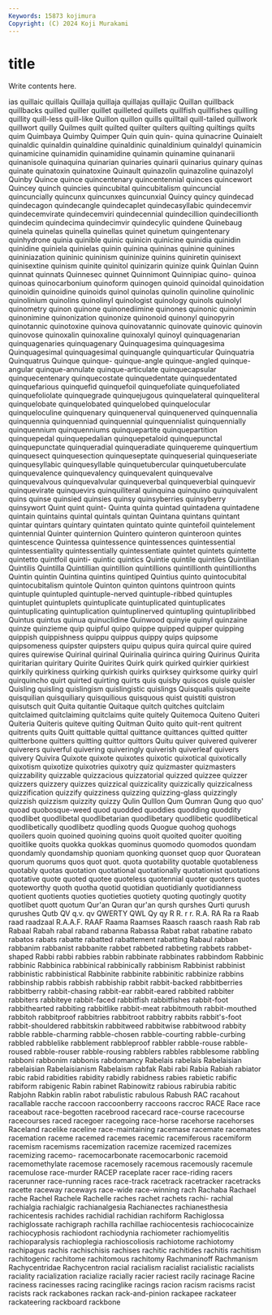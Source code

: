 ```yaml
---
Keywords: 15873 kojimura
Copyright: (C) 2024 Koji Murakami
---
```


# title

Write contents here.



ias quillaic quillais Quillaja quillaja
quillajas quillajic Quillan quillback quillbacks quilled quiller quillet quilleted quillets
quillfish quillfishes quilling quillity quill-less quill-like Quillon quillon quills quilltail
quill-tailed quillwork quillwort quilly Quilmes quilt quilted quilter quilters quilting
quiltings quilts quim Quimbaya Quimby Quimper Quin quin quin- quina
quinacrine Quinaielt quinaldic quinaldin quinaldine quinaldinic quinaldinium quinaldyl quinamicin quinamicine
quinamidin quinamidine quinamin quinamine quinanarii quinanisole quinaquina quinarian quinaries quinarii
quinarius quinary quinas quinate quinatoxin quinatoxine Quinault quinazolin quinazoline quinazolyl
Quinby Quince quince quincentenary quincentennial quinces quincewort Quincey quinch quincies
quincubital quincubitalism quincuncial quincuncially quincunx quincunxes quincunxial Quincy quincy quindecad
quindecagon quindecangle quindecaplet quindecasyllabic quindecemvir quindecemvirate quindecemviri quindecennial quindecillion quindecillionth
quindecim quindecima quindecimvir quindecylic quindene Quinebaug quinela quinelas quinella quinellas
quinet quinetum quingentenary quinhydrone quinia quinible quinic quinicin quinicine quinidia
quinidin quinidine quiniela quinielas quinin quinina quininas quinine quinines quininiazation
quininic quininism quininize quinins quiniretin quinisext quinisextine quinism quinite quinitol
quinizarin quinize quink Quinlan Quinn quinnat quinnats Quinnesec quinnet Quinnimont
Quinnipiac quino- quinoa quinoas quinocarbonium quinoform quinogen quinoid quinoidal quinoidation
quinoidin quinoidine quinoids quinol quinolas quinolin quinoline quinolinic quinolinium quinolins
quinolinyl quinologist quinology quinols quinolyl quinometry quinon quinone quinonediimine quinones
quinonic quinonimin quinonimine quinonization quinonize quinonoid quinonyl quinopyrin quinotannic quinotoxine
quinova quinovatannic quinovate quinovic quinovin quinovose quinoxalin quinoxaline quinoxalyl quinoyl
quinquagenarian quinquagenaries quinquagenary Quinquagesima quinquagesima Quinquagesimal quinquagesimal quinquangle quinquarticular Quinquatria
Quinquatrus Quinque quinque- quinque-angle quinque-angled quinque-angular quinque-annulate quinque-articulate quinquecapsular quinquecentenary
quinquecostate quinquedentate quinquedentated quinquefarious quinquefid quinquefoil quinquefoliate quinquefoliated quinquefoliolate quinquegrade
quinquejugous quinquelateral quinqueliteral quinquelobate quinquelobated quinquelobed quinquelocular quinqueloculine quinquenary quinquenerval
quinquenerved quinquennalia quinquennia quinquenniad quinquennial quinquennialist quinquennially quinquennium quinquenniums quinquepartite
quinquepartition quinquepedal quinquepedalian quinquepetaloid quinquepunctal quinquepunctate quinqueradial quinqueradiate quinquereme quinquertium
quinquesect quinquesection quinqueseptate quinqueserial quinqueseriate quinquesyllabic quinquesyllable quinquetubercular quinquetuberculate quinquevalence
quinquevalency quinquevalent quinquevalve quinquevalvous quinquevalvular quinqueverbal quinqueverbial quinquevir quinquevirate quinquevirs
quinquiliteral quinquina quinquino quinquivalent quins quinse quinsied quinsies quinsy quinsyberries
quinsyberry quinsywort Quint quint quint- Quinta quinta quintad quintadena quintadene
quintain quintains quintal quintals quintan Quintana quintans quintant quintar quintars
quintary quintaten quintato quinte quintefoil quintelement quintennial Quinter quinternion Quintero
quinteron quinteroon quintes quintescence Quintessa quintessence quintessences quintessential quintessentiality quintessentially
quintessentiate quintet quintets quintette quintetto quintfoil quinti- quintic quintics Quintie
quintile quintiles Quintilian Quintilis Quintilla Quintillian quintillion quintillions quintillionth quintillionths
Quintin quintin Quintina quintins quintiped Quintius quinto quintocubital quintocubitalism quintole
Quinton quinton quintons quintroon quints quintuple quintupled quintuple-nerved quintuple-ribbed quintuples
quintuplet quintuplets quintuplicate quintuplicated quintuplicates quintuplicating quintuplication quintuplinerved quintupling quintupliribbed
Quintus quintus quinua quinuclidine Quinwood quinyie quinyl quinzaine quinze quinzieme
quip quipful quipo quippe quipped quipper quipping quippish quippishness quippu
quippus quippy quips quipsome quipsomeness quipster quipsters quipu quipus quira
quircal quire quired quires quirewise Quirinal quirinal Quirinalia quirinca quiring
Quirinus Quirita quiritarian quiritary Quirite Quirites Quirk quirk quirked quirkier
quirkiest quirkily quirkiness quirking quirkish quirks quirksey quirksome quirky quirl
quirquincho quirt quirted quirting quirts quis quisby quiscos quisle quisler
Quisling quisling quislingism quislingistic quislings Quisqualis quisqueite quisquilian quisquiliary quisquilious
quisquous quist quistiti quistron quisutsch quit Quita quitantie Quitaque quitch
quitches quitclaim quitclaimed quitclaiming quitclaims quite quitely Quitemoca Quiteno Quiteri
Quiteria Quiteris quiteve quiting Quitman Quito quito quit-rent quitrent quitrents
quits Quitt quittable quittal quittance quittances quitted quitter quitterbone quitters
quitting quittor quittors Quitu quiver quivered quiverer quiverers quiverful quivering
quiveringly quiverish quiverleaf quivers quivery Quivira Quixote quixote quixotes quixotic
quixotical quixotically quixotism quixotize quixotries quixotry quiz quizmaster quizmasters quizzability
quizzable quizzacious quizzatorial quizzed quizzee quizzer quizzers quizzery quizzes quizzical
quizzicality quizzically quizzicalness quizzification quizzify quizziness quizzing quizzing-glass quizzingly quizzish
quizzism quizzity quizzy Qulin Qulllon Qum Qumran Qung quo quo'
quoad quobosque-weed quod quodded quoddies quodding quoddity quodlibet quodlibetal quodlibetarian
quodlibetary quodlibetic quodlibetical quodlibetically quodlibetz quodling quods Quogue quohog quohogs
quoilers quoin quoined quoining quoins quoit quoited quoiter quoiting quoitlike
quoits quokka quokkas quominus quomodo quomodos quondam quondamly quondamship quoniam
quonking quonset quop quor Quoratean quorum quorums quos quot quot.
quota quotability quotable quotableness quotably quotas quotation quotational quotationally quotationist
quotations quotative quote quoted quotee quoteless quotennial quoter quoters quotes
quoteworthy quoth quotha quotid quotidian quotidianly quotidianness quotient quotients quoties
quotieties quotiety quoting quotingly quotity quotlibet quott quotum Qur'an Quran
qur'an qursh qurshes Qurti qurush qurushes Qutb QV q.v. qv
QWERTY QWL Qy qy R R. r r. R.A. RA
Ra ra Raab raad raadzaal R.A.A.F. RAAF Raama Raamses Raasch
raasch raash Rab rab Rabaal Rabah rabal raband rabanna Rabassa
Rabat rabat rabatine rabato rabatos rabats rabatte rabatted rabattement rabatting
Rabaul rabban rabbanim rabbanist rabbanite rabbet rabbeted rabbeting rabbets rabbet-shaped
Rabbi rabbi rabbies rabbin rabbinate rabbinates rabbindom Rabbinic rabbinic Rabbinica
rabbinical rabbinically rabbinism Rabbinist rabbinist rabbinistic rabbinistical Rabbinite rabbinite rabbinitic
rabbinize rabbins rabbinship rabbis rabbish rabbiship rabbit rabbit-backed rabbitberries rabbitberry
rabbit-chasing rabbit-ear rabbit-eared rabbited rabbiter rabbiters rabbiteye rabbit-faced rabbitfish rabbitfishes
rabbit-foot rabbithearted rabbiting rabbitlike rabbit-meat rabbitmouth rabbit-mouthed rabbitoh rabbitproof rabbitries
rabbitroot rabbitry rabbits rabbit's-foot rabbit-shouldered rabbitskin rabbitweed rabbitwise rabbitwood rabbity
rabble rabble-charming rabble-chosen rabble-courting rabble-curbing rabbled rabblelike rabblement rabbleproof rabbler
rabble-rouse rabble-roused rabble-rouser rabble-rousing rabblers rabbles rabblesome rabbling rabboni rabbonim
rabbonis rabdomancy Rabelais rabelais Rabelaisian rabelaisian Rabelaisianism Rabelaism rabfak Rabi
rabi Rabia Rabiah rabiator rabic rabid rabidities rabidity rabidly rabidness
rabies rabietic rabific rabiform rabigenic Rabin rabinet Rabinowitz rabious rabirubia
rabitic Rabjohn Rabkin rablin rabot rabulistic rabulous Rabush RAC racahout
racallable racche raccoon raccoonberry raccoons raccroc RACE Race race raceabout
race-begotten racebrood racecard race-course racecourse racecourses raced racegoer racegoing race-horse
racehorse racehorses Raceland racelike raceline race-maintaining racemase racemate racemates racemation
raceme racemed racemes racemic racemiferous racemiform racemism racemisms racemization racemize
racemized racemizes racemizing racemo- racemocarbonate racemocarbonic racemoid racemomethylate racemose racemosely
racemous racemously racemule racemulose race-murder RACEP raceplate racer race-riding racers
racerunner race-running races race-track racetrack racetracker racetracks racette raceway raceways
race-wide race-winning rach Rachaba Rachael rache Rachel Rachele Rachelle raches
rachet rachets rachi- rachial rachialgia rachialgic rachianalgesia Rachianectes rachianesthesia rachicentesis
rachides rachidial rachidian rachiform Rachiglossa rachiglossate rachigraph rachilla rachillae rachiocentesis
rachiococainize rachiocyphosis rachiodont rachiodynia rachiometer rachiomyelitis rachioparalysis rachioplegia rachioscoliosis rachiotome
rachiotomy rachipagus rachis rachischisis rachises rachitic rachitides rachitis rachitism rachitogenic
rachitome rachitomous rachitomy Rachmaninoff Rachmanism Rachycentridae Rachycentron racial racialism racialist
racialistic racialists raciality racialization racialize racially racier raciest racily racinage
Racine raciness racinesses racing racinglike racings racion racism racisms racist
racists rack rackabones rackan rack-and-pinion rackapee rackateer rackateering rackboard rackbone
